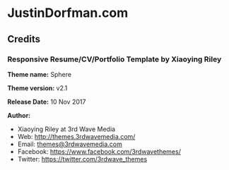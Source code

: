 # JustinDorfman.com

## Credits

### Responsive Resume/CV/Portfolio Template by Xiaoying Riley

**Theme name:** Sphere

**Theme version:** v2.1

**Release Date:** 10 Nov 2017

**Author:**

* Xiaoying Riley at 3rd Wave Media
* Web: <http://themes.3rdwavemedia.com/>
* Email: themes@3rdwavemedia.com
* Facebook: <https://www.facebook.com/3rdwavethemes/>
* Twitter: <https://twitter.com/3rdwave_themes>
